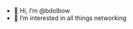 - 👋 Hi, I’m @bdolbow
- 👀 I’m interested in all things networking

<!---
bdolbow/bdolbow is a ✨ special ✨ repository because its `README.md` (this file) appears on your GitHub profile.
You can click the Preview link to take a look at your changes.
--->
